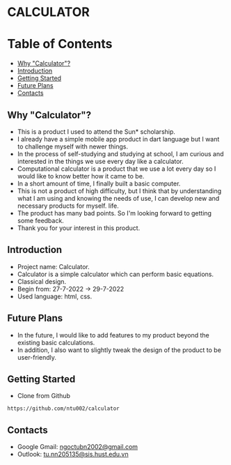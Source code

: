 # CALCULATOR

# Table of Contents

* [Why "Calculator"?](#why-calculator)
* [Introduction](#introduction)
* [Getting Started](#getting-started)
* [Future Plans](#future-plans)
* [Contacts](#contacts)


## Why "Calculator"? <a name="why-calculator"></a>
* This is a product I used to attend the Sun* scholarship.
* I already have a simple mobile app product in dart language but I want to challenge myself with newer things.
* In the process of self-studying and studying at school, I am curious and interested in the things we use every day like a calculator.
* Computational calculator is a product that we use a lot every day so I would like to know better how it came to be.
* In a short amount of time, I finally built a basic computer.
* This is not a product of high difficulty, but I think that by understanding what I am using and knowing the needs of use, I can develop new and necessary products for myself. life.
* The product has many bad points. So I'm looking forward to getting some feedback.
* Thank you for your interest in this product.


## Introduction <a name="introduction"></a>
* Project name: Calculator.
* Calculator is a simple calculator which can perform basic equations.
* Classical design.
* Begin from: 27-7-2022 -> 29-7-2022
* Used language: html, css.


## Future Plans <a name="future-plans"></a>
* In the future, I would like to add features to my product beyond the existing basic calculations.
* In addition, I also want to slightly tweak the design of the product to be user-friendly. 


## Getting Started <a name="getting-started"></a>
* Clone from Github  
```  
https://github.com/ntu002/calculator
```


## Contacts <a name="contacts"></a>
* Google Gmail: ngoctubn2002@gmail.com
* Outlook: tu.nn205135@sis.hust.edu.vn

